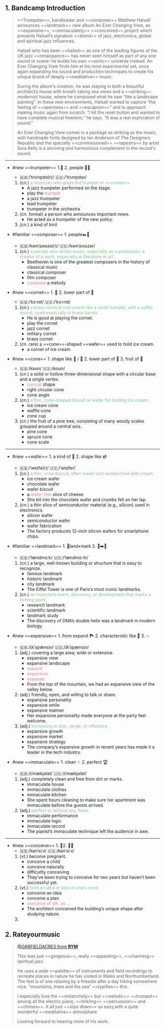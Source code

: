 ## 1. Bandcamp Introduction

> ==Trumpeter==, bandleader and ==composer== Matthew Halsall announces ==landmark== new album An Ever Changing View, an ==expansive==, ==immaculately== ==conceived== project which presents Halsall’s signature ==blend== of jazz, electronica, global and spiritual jazz influences.
>
> Halsall who has been ==hailed== as one of the leading figures of the UK jazz ==renaissance== has never seen himself as part of any one sound or scene: he builds his own ==sonic== universe instead. An Ever Changing View finds him at his most experimental yet, once again expanding his sound and production techniques to create his unique brand of deeply ==meditative== music.
>
> During the album's creation, he was staying in both a beautiful architect’s house with breath-taking sea views and a ==striking== modernist house, where he composed what he saw “like a landscape painting”. In these new environments, Halsall wanted to capture “the feeling of ==openness== and ==escapism==” and to approach making music again from scratch. “I hit the reset button and wanted to have complete musical freedom,” he says. “It was a real exploration of sound.”
>
> An Ever Changing View comes in a package as striking as the music, with handmade fonts designed by Ian Anderson of The Designers Republic and the specially ==commissioned== ==tapestry== by artist Sara Kelly is a stunning and harmonious complement to the record's sound.  

---

- #new  ==trumpeter== 1.🎺 2.  people 🎤📰
  - 🇬🇧:/ˈtrʌmpɪtə(r)/ 🇺🇸:/ˈtrʌmpɪtər/
  1. (cn.) <span style="color: #83c092">a musician who plays the trumpet or ==cornet==. </span>
      - A jazz trumpeter performed on the stage.
      - play the <span style="color: #e67e80">trumpet</span>
      - a jazz trumpeter
      - lead trumpeter
      - trumpeter in the orchestra
  2. (cn. formal) a person who announces important news.
      - He acted as a trumpeter of the new policy.
  3. (cn.) a kind of bird

- #familiar  ==composer== 1. people✒️🎼
  - 🇬🇧:/kəmˈpəʊzə(r)/ 🇺🇸:/kəmˈpoʊzər/
  1. (cn.) <span style="color: #83c092">a person who writes music, especially as a profession; a creator of a work, especially in literature or art. </span>
      - Beethoven is one of the greatest composers in the history of classical music
      - classical composer
      - film composer
      - <span style="color: #e67e80">compose</span> a melody

- #new  ==cornet== 1. 🎺 2. lower part of 🍦
  - 🇬🇧:/ˈkɔːnɪt/ 🇺🇸:/ˈkɔːrnɪt/
  1. (cn.) <span style="color: #83c092">a brass musical instrument like a small trumpet, with a softer sound, used especially in brass bands.</span>
       - He is good at playing the cornet.
       - play the cornet
       - jazz cornet
       - military cornet
       - brass cornet
  2. (cn. rare) a ==cone==-shaped ==wafer== used to hold ice cream.
      - a cornet of ice cream

- #new  ==cone== 1. shape like 🎉 / 📐 2. lower part of 🍦 3.  fruit of 🌲
  - 🇬🇧:/kəʊn/ 🇺🇸:/koʊn/
  1. (cn.) a solid or hollow three-dimensional shape with a circular base and a single vertex.
      - <span style="color: #e67e80">conical</span> shape
      - right circular cone
      - cone angle
  2. (cn.) <span style="color: #83c092">a thin, cone-shaped biscuit or wafer for holding ice cream.</span>
      - ice cream cone
      - waffle cone
      - cone cup
  3. (cn.) the fruit of a pine tree, consisting of many woody scales grouped around a central axis.
      - pine cone
      - spruce cone
      - cone scale

---

- #new  ==wafer== 1. a kind of  🍪 2. shape like 💿
  - 🇬🇧:/ˈweɪfə(r)/ 🇺🇸:/ˈweɪfər/
  1. (cn.) <span style="color: #83c092">a thin, crisp biscuit, often sweet and sandwiched with cream.</span>
      - ice cream wafer
      - chocolate wafer
      - wafer biscuit
      - a <span style="color: #e67e80">wafer-thin</span> slice of cheese
      - She bit into the chocolate wafer and crumbs fell on her lap.
  2. (cn.) a thin slice of semiconductor material (e.g., silicon) used in electronics.
      - silicon wafer
      - semiconductor wafer
      - wafer fabrication
      - The factory produces 12-inch silicon wafers for smartphone chips.

- #familiar  ==landmark== 1. 🗼land•mark 2. 🧬➡️📖
  - 🇬🇧:/ˈlændmɑːk/ 🇺🇸:/ˈlændmɑːrk/
  1. (cn.) a large, well-known building or structure that is easy to recognize.
      - famous landmark
      - historic landmark
      - city landmark
      - The Eiffel Tower is one of Paris’s most iconic landmarks.
  2. (cn.) <span style="color: #83c092">an important event, discovery, or development that marks a turning point.</span>
      - research landmark
      - scientific landmark
      - landmark study
      - The discovery of DNA’s double helix was a landmark in modern biology.

- #new  ==expansive== 1. from expand 🏞️ 2. characteristic like 🥳 3. 💥
  - 🇬🇧:/ɪkˈspænsɪv/ 🇺🇸:/ɪkˈspænsɪv/
  1. (adj.) covering a large area; wide or extensive.
      - expansive view
      - expansive landscape
      - <span style="color: #e67e80">expand</span>
      - <span style="color: #e67e80">expansion</span>
      - <span style="color: #e67e80">expanse</span>
      - From the top of the mountain, we had an expansive view of the valley below.
  2. (adj.) friendly, open, and willing to talk or share.
      - expansive personality
      - expansive smile
      - expansive manner
      - Her expansive personality made everyone at the party feel welcome.
  3. (adj.) <span style="color: #83c092">increasing in size, range, or influence.</span>
      - expansive growth
      - expansive market
      - expansive strategy
      - The company’s expansive growth in recent years has made it a leader in the tech industry.

- #new  ==immaculate== 1. clean ✨ 2. perfect 🏆
  - 🇬🇧:/ɪˈmækjələt/ 🇺🇸:/ɪˈmækjələt/
  1. (adj.) completely clean and free from dirt or marks.
      - immaculate house
      - immaculate clothes
      - immaculate kitchen
      - She spent hours cleaning to make sure her apartment was immaculate before the guests arrived.
  2. (adj.) <span style="color: #83c092">perfect or without any flaws.</span>
       - immaculate performance
       - immaculate logic
       - immaculate record
       - The pianist’s immaculate technique left the audience in awe.

---

- #new  ==conceive== 1. 🤰2. 🤔💡
  - 🇬🇧:/kənˈsiːv/ 🇺🇸:/kənˈsiːv/
  1. (vt.) become pregnant.
      - conceive a child
      - conceive naturally
      - difficultly conceiving
      - They’ve been trying to conceive for two years but haven’t been successful yet.
  2. (vt.) <span style="color: #83c092">form an idea or plan in one’s mind.</span>
      - conceive an idea
      - conceive a plan
      - <span style="color: #e67e80">conceive of sth. as ...</span>
      - The architect conceived the building’s unique shape after studying nature.
  3. 

## 2. Rateyourmusic

> [@GARFIELDACRES from **RYM**](https://rateyourmusic.com/release/album/matthew-halsall/an-ever-changing-view/)
> 
> This was just ==gorgeous==, really ==appealing==, ==charming== spiritual jazz.  
> 
> He uses a wide ==palette== of instruments and field recordings to recreate places in nature he has visited in Wales and Northumberland. The feel is of one relaxing by a fireside after a day hiking somewhere nice. "mountains, trees and the sea" ==typifies== this.  
> 
> I especially love the ==melancholy== but ==melodic== ==trumpet== among all the electric piano, ==tinkling== ==percussion== and ==chimes==. It all just ==slips down== so easy,with a quite wonderful ==meditative== atmosphere  
> 
> Looking forward to hearing more of his work.